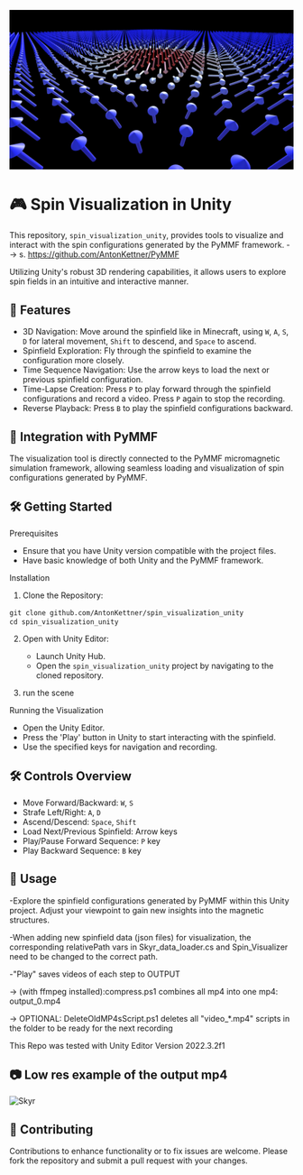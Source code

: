![Skyr](Assets/ReadmeAssets/Skyr_orig.png)
# 🎮 Spin Visualization in Unity

This repository, `spin_visualization_unity`, provides tools to visualize and interact with the spin configurations generated by the PyMMF framework. --> s. https://github.com/AntonKettner/PyMMF

Utilizing Unity's robust 3D rendering capabilities, it allows users to explore spin fields in an intuitive and interactive manner.

## 🎨 Features

- 3D Navigation: Move around the spinfield like in Minecraft, using `W`, `A`, `S`, `D` for lateral movement, `Shift` to descend, and `Space` to ascend.
- Spinfield Exploration: Fly through the spinfield to examine the configuration more closely.
- Time Sequence Navigation: Use the arrow keys to load the next or previous spinfield configuration.
- Time-Lapse Creation: Press `P` to play forward through the spinfield configurations and record a video. Press `P` again to stop the recording.
- Reverse Playback: Press `B` to play the spinfield configurations backward.

## 🔗 Integration with PyMMF

The visualization tool is directly connected to the PyMMF micromagnetic simulation framework, allowing seamless loading and visualization of spin configurations generated by PyMMF.

## 🛠️ Getting Started

Prerequisites

- Ensure that you have Unity version compatible with the project files.
- Have basic knowledge of both Unity and the PyMMF framework.

Installation

1. Clone the Repository:

```shell
git clone github.com/AntonKettner/spin_visualization_unity
cd spin_visualization_unity
```

2. Open with Unity Editor:
   - Launch Unity Hub.
   - Open the `spin_visualization_unity` project by navigating to the cloned repository.

3. run the scene

Running the Visualization

- Open the Unity Editor.
- Press the 'Play' button in Unity to start interacting with the spinfield.
- Use the specified keys for navigation and recording.

## 🛠️ Controls Overview

- Move Forward/Backward: `W`, `S`
- Strafe Left/Right: `A`, `D`
- Ascend/Descend: `Space`, `Shift`
- Load Next/Previous Spinfield: Arrow keys
- Play/Pause Forward Sequence: `P` key
- Play Backward Sequence: `B` key

## 🎥 Usage

-Explore the spinfield configurations generated by PyMMF within this Unity project. Adjust your viewpoint to gain new insights into the magnetic structures.


-When adding new spinfield data (json files) for visualization, the corresponding relativePath vars in Skyr_data_loader.cs and Spin_Visualizer need to be changed to the correct path.


-"Play" saves videos of each step to OUTPUT

-> (with ffmpeg installed):compress.ps1 combines all mp4 into one mp4: output_0.mp4

-> OPTIONAL: DeleteOldMP4sScript.ps1 deletes all "video_*.mp4" scripts in the folder to be ready for the next recording

This Repo was tested with Unity Editor Version 2022.3.2f1

## 📷 Low res example of the output mp4

![Skyr](Assets/ReadmeAssets/skyrmion_Unity.gif)

## 🤝 Contributing

Contributions to enhance functionality or to fix issues are welcome. Please fork the repository and submit a pull request with your changes.
